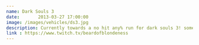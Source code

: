 ```yaml
---
name: Dark Souls 3
date:       2013-03-27 17:00:00
image: /images/vehicles/ds3.jpg
description: Currently towards a no hit any% run for dark souls 3! sometimes I stream, sometimes I don't.
link : https://www.twitch.tv/beardofblondeness
---
```

